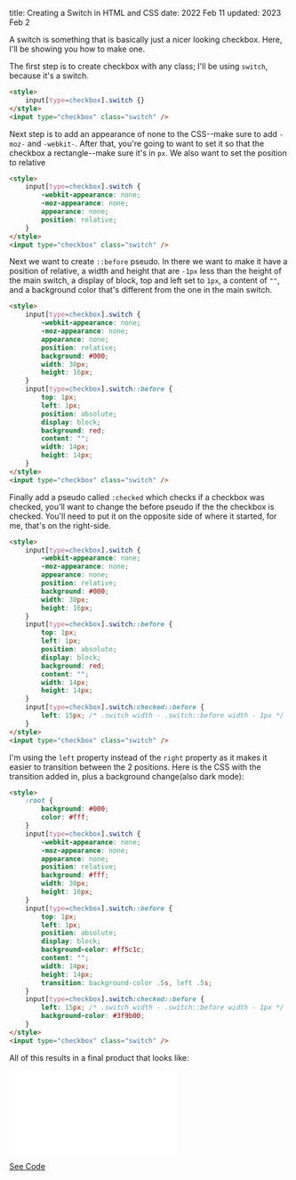 title: Creating a Switch in HTML and CSS
date: 2022 Feb 11
updated: 2023 Feb 2

A switch is something that is basically just a nicer looking checkbox. Here, I'll be showing you how to make one.

The first step is to create checkbox with any class; I'll be using `switch`, because it's a switch.

```html
<style>
    input[type=checkbox].switch {}
</style>
<input type="checkbox" class="switch" />
```

Next step is to add an appearance of none to the CSS--make sure to add `-moz-` and `-webkit-`. After that, you're going to want to set it so that the checkbox a rectangle--make sure it's in `px`. We also want to set the position to relative

```html
<style>
    input[type=checkbox].switch {
        -webkit-appearance: none;
        -moz-appearance: none;
        appearance: none;
        position: relative;
    }
</style>
<input type="checkbox" class="switch" />
```

Next we want to create `::before` pseudo. In there we want to make it have a position of relative, a width and height that are `-1px` less than the height of the main switch, a display of block, top and left set to `1px`, a content of `""`, and a background color that's different from the one in the main switch.

```html
<style>
    input[type=checkbox].switch {
        -webkit-appearance: none;
        -moz-appearance: none;
        appearance: none;
        position: relative;
        background: #000;
        width: 30px;
        height: 16px;
    }
    input[type=checkbox].switch::before {
        top: 1px;
        left: 1px;
        position: absolute;
        display: block;
        background: red;
        content: "";
        width: 14px;
        height: 14px;
    }
</style>
<input type="checkbox" class="switch" />
```

Finally add a pseudo called `:checked` which checks if a checkbox was checked, you'll want to change the before pseudo if the the checkbox is checked. You'll need to put it on the opposite side of where it started, for me, that's on the right-side.

```html
<style>
    input[type=checkbox].switch {
        -webkit-appearance: none;
        -moz-appearance: none;
        appearance: none;
        position: relative;
        background: #000;
        width: 30px;
        height: 16px;
    }
    input[type=checkbox].switch::before {
        top: 1px;
        left: 1px;
        position: absolute;
        display: block;
        background: red;
        content: "";
        width: 14px;
        height: 14px;
    }
    input[type=checkbox].switch:checked::before {
        left: 15px; /* .switch width - .switch::before width - 1px */
    }
</style>
<input type="checkbox" class="switch" />
```

I'm using the `left` property instead of the `right` property as it makes it easier to transition between the 2 positions. Here is the CSS with the transition added in, plus a background change(also dark mode):

```html
<style>
    :root {
        background: #000;
        color: #fff;
    }
    input[type=checkbox].switch {
        -webkit-appearance: none;
        -moz-appearance: none;
        appearance: none;
        position: relative;
        background: #fff;
        width: 30px;
        height: 16px;
    }
    input[type=checkbox].switch::before {
        top: 1px;
        left: 1px;
        position: absolute;
        display: block;
        background-color: #ff5c1c;
        content: "";
        width: 14px;
        height: 14px;
        transition: background-color .5s, left .5s;
    }
    input[type=checkbox].switch:checked::before {
        left: 15px; /* .switch width - .switch::before width - 1px */
        background-color: #3f9b00;
    }
</style>
<input type="checkbox" class="switch" />
```

All of this results in a final product that looks like:

<iframe style="background: #fff; border: none" src="/blog-files/switch-final.html"></iframe>

[See Code](/blog-files/switch-final.txt)

